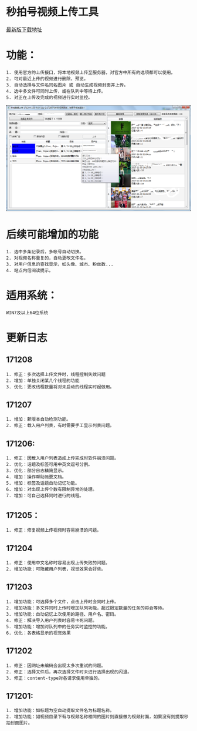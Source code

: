 秒拍号视频上传工具  
=====
[最新版下载地址](https://pan.baidu.com/s/1eRR2PSA#list/path=%2F)  
# 功能：
	1. 使用官方的上传接口，将本地视频上传至服务器，对官方中所有的选项都可以使用。
	2. 可对最近上传的视频进行删除，预览。  
	3. 自动选择与文件名同名图片 或 自动生成视频封面并上传。  
	4. 选中多文件可同时上传，或在队列中等待上传。  
	5. 对正在上传及完成的视频进行实时监控。
<img src="image/sample.png"/></br>
# 后续可能增加的功能  
    1. 选中多条记录后，多帐号自动切换。  
    2. 对视频名称重复的，自动更改文件名。
    3. 对用户信息的查找显示，如头像、城市、粉丝数...
    4. 站点内信阅读提示。
# 适用系统：
`WIN7及以上64位系统`
# 更新日志
## 171208 
    1. 修正：多次选择上传文件时，线程控制失效问题
    2. 增加：单独关闭某几个线程的功能
    3. 优化：更改线程数量将对未启动的线程实时起做用。
## 171207  
    1. 增加：新版本自动检测功能。
    2. 修正：载入用户列表，有时需要手工显示列表问题。

## 171206:
    1. 修正：因载入用户列表造成上传完成时软件崩溃问题。
    2. 优化：话题及标签可用中英文逗号分割。
    3. 优化：部分日志精简显示。
    4. 增加：操作帮助简要文档。
    5. 增加：标签及话题自动记忆功能。
    6. 增加：对出现上传个数有限制异常的处理。
    7. 增加：可自己选择同时进行的线程。

## 171205：
    1. 修正：修复视频上传视频时容易崩溃的问题。

## 171204
    1. 修正：使用中文名称时容易出现上传失败的问题。
    2. 增加功能：可隐藏用户列表，视觉效果会好些。

## 171203
    1. 增加功能：可选择多个文件，点击上传时会同时上传。
    2. 增加功能：多文件同时上传时增加队列功能，超过限定数量的任务的将会等待。
    3. 增加功能：自动记忆上次使用的路径、用户名、密码。
    4. 修正：解决导入用户列表时容易卡死问题。
    5. 增加功能：增加对队列中的任务实时监控的功能。
    6. 优化：各表格显示的视觉效果

## 171202  
    1. 修正：因网址未编码会出现太多次重试的问题。  
    2. 修正：选择文件后，再次选择文件时未进行选择出现的闪退。
    3. 修正：content-type对各请求使用单独的。   

## 171201:
    1. 增加功能：如标题为空自动提取文件名为标题名称。
    2. 增加功能：如视频目录下有与视频名称相同的图片则直接做为视频封面，如果没有则提取秒拍封面图片。

